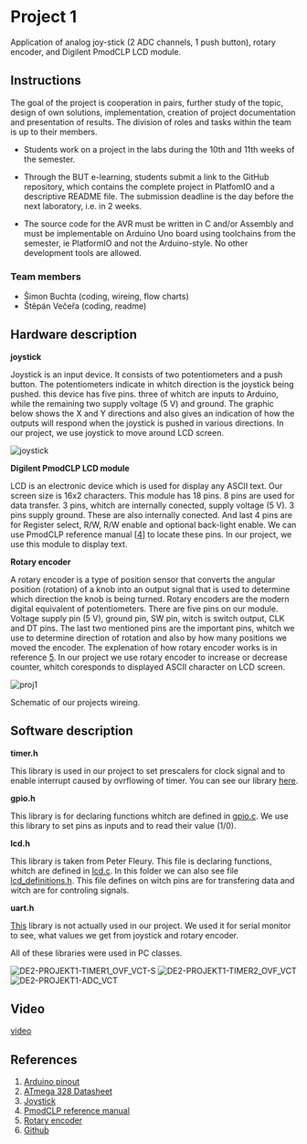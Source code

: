 # Project 1

Application of analog joy-stick (2 ADC channels, 1 push button), rotary encoder, and Digilent PmodCLP LCD module.

## Instructions

The goal of the project is cooperation in pairs, further study of the topic, design of own solutions, implementation, creation of project documentation and presentation of results. The division of roles and tasks within the team is up to their members.

* Students work on a project in the labs during the 10th and 11th weeks of the semester.

* Through the BUT e-learning, students submit a link to the GitHub repository, which contains the complete project in PlatfomIO and a descriptive README file. The submission deadline is the day before the next laboratory, i.e. in 2 weeks.

* The source code for the AVR must be written in C and/or Assembly and must be implementable on Arduino Uno board using toolchains from the semester, ie PlatformIO and not the Arduino-style. No other development tools are allowed.

### Team members

*  Šimon Buchta (coding, wireing, flow charts)
*  Štěpán Večeřa (coding, readme)

## Hardware description
**joystick**

Joystick is an input device. It consists of two potentiometers and a push button. The potentiometers indicate in whitch direction is the joystick being pushed. this device has five pins. three of whitch are inputs to Arduino, while the remaining two supply voltage (5 V) and ground. The graphic below shows the X and Y directions and also gives an indication of how the outputs will respond when the joystick is pushed in various directions. In our project, we use joystick to move around LCD screen.

![joystick](https://user-images.githubusercontent.com/99388270/205435527-94b1b353-9a05-48d7-9741-ecba4a571a7a.png)

**Digilent PmodCLP LCD module**

LCD is an electronic device which is used for display any ASCII text. Our screen size is 16x2 characters. This module has 18 pins. 8 pins are used for data transfer. 3 pins, whitch are internally conected,  supply voltage (5 V). 3 pins supply ground. These are also internally conected. And last 4 pins are for Register select, R/W, R/W enable and optional back-light enable. We can use PmodCLP reference manual [[4](https://digilent.com/reference/_media/pmod:pmod:pmodCLP_rm.pdf)] to locate these pins. In our project, we use this module to display text.

**Rotary encoder**

A rotary encoder is a type of position sensor that converts the angular position (rotation) of a knob into an output signal that is used to determine which direction the knob is being turned. Rotary encoders are the modern digital equivalent of potentiometers. There are five pins on our module. Voltage supply pin (5 V), ground pin, SW pin,  witch is switch output, CLK and  DT pins. The last two mentioned pins are the important pins, whitch we use to determine direction of rotation and also by how many positions we moved the encoder. The explenation of how rotary encoder works is in reference [5](https://lastminuteengineers.com/rotary-encoder-arduino-tutorial/). In our project we use rotary encoder to increase or decrease counter, whitch coresponds to displayed ASCII character on LCD screen.


![proj1](https://user-images.githubusercontent.com/99388270/205443658-335ce68c-a830-44b2-9632-2efbb14b69a3.jpg)

Schematic of our projects wireing.

## Software description

**timer.h**

This library is used in our project to set prescalers for clock signal and to enable interrupt caused by ovrflowing of timer.
You can see our library [here](https://github.com/StepanVecera/projekt1/blob/master/include/timer.h).

**gpio.h**

This library is for declaring  functions whitch are defined in [gpio.c](https://github.com/StepanVecera/projekt1/blob/master/lib/gpio/gpio.c). We use this library to set pins as inputs and to read their value (1/0). 

**lcd.h**

This library is taken from Peter Fleury. This file is declaring functions, whitch are defined in [lcd.c](https://github.com/StepanVecera/projekt1/blob/master/lib/lcd/lcd.c). In this folder we can also see file [lcd_definitions.h](https://github.com/StepanVecera/projekt1/blob/master/lib/lcd/lcd_definitions.h). This file defines on witch pins are for transfering data and witch are for controling signals.

**uart.h**

[This](https://github.com/StepanVecera/projekt1/tree/master/lib/uart)  library is not actually used in our project. We used it for serial monitor to see, what values we get from joystick and rotary encoder.

All of these libraries were used in PC classes.

![DE2-PROJEKT1-TIMER1_OVF_VCT-S](https://user-images.githubusercontent.com/99410540/206112950-6045a215-460e-4cbd-a96f-9c0859c54237.png)
![DE2-PROJEKT1-TIMER2_OVF_VCT](https://user-images.githubusercontent.com/99410540/206112972-7bb3beee-6e0a-4fcf-9bc0-9f93f711092a.png)
![DE2-PROJEKT1-ADC_VCT](https://user-images.githubusercontent.com/99410540/206113000-ff797374-94f5-4ee2-ae51-c8c73b680c17.png)

## Video

[video](https://youtu.be/Y0-RyPGURLM)

## References

1. [Arduino pinout](https://docs.arduino.cc/static/6ec5e4c2a6c0e9e46389d4f6dc924073/2f891/Pinout-UNOrev3_latest.png)
2. [ATmega 328 Datasheet](https://www.microchip.com/en-us/product/ATmega328p)
3. [Joystick](https://components101.com/sites/default/files/component_datasheet/Joystick%20Module.pdf)
4. [PmodCLP reference manual](https://digilent.com/reference/_media/pmod:pmod:pmodCLP_rm.pdf)
5. [Rotary encoder](https://lastminuteengineers.com/rotary-encoder-arduino-tutorial/)
6. [Github](https://github.com/tomas-fryza/digital-electronics-2)
